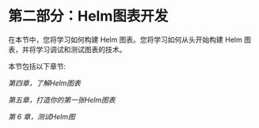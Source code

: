 # 第二部分：Helm图表开发

在本节中，您将学习如何构建 Helm 图表。您将学习如何从头开始构建 Helm 图表，并将学习调试和测试图表的技术。

本节包括以下章节:

*第四章，了解Helm图表*

*第五章，打造你的第一张Helm图表*

*第 6 章，测试Helm图*